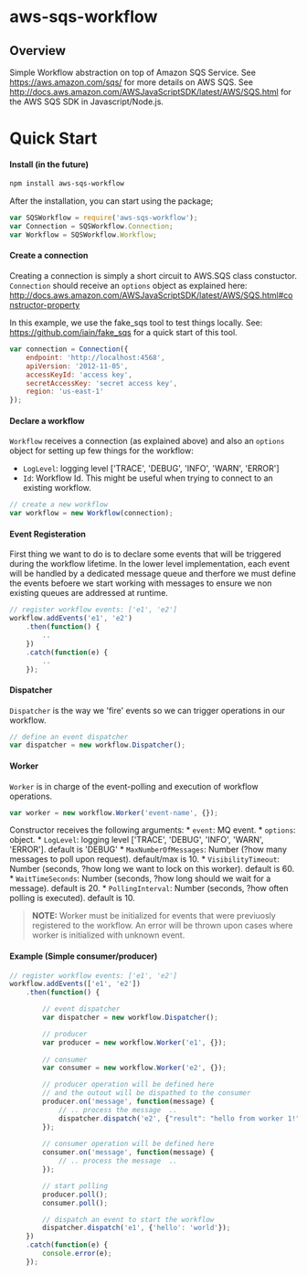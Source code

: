 # aws-sqs-workflow

## Overview
Simple Workflow abstraction on top of Amazon SQS Service.
See https://aws.amazon.com/sqs/ for more details on AWS SQS.
See http://docs.aws.amazon.com/AWSJavaScriptSDK/latest/AWS/SQS.html for
the AWS SQS SDK in Javascript/Node.js.

# Quick Start

#### Install (in the future)
```sh
npm install aws-sqs-workflow
```

After the installation, you can start using the package;

```javascript
var SQSWorkflow = require('aws-sqs-workflow');
var Connection = SQSWorkflow.Connection;
var Workflow = SQSWorkflow.Workflow;
```

#### Create a connection
Creating a connection is simply a short circuit to AWS.SQS class constuctor.
```Connection``` should receive an ```options``` object as explained here: http://docs.aws.amazon.com/AWSJavaScriptSDK/latest/AWS/SQS.html#constructor-property

In this example, we use the fake_sqs tool to test things locally.
See: https://github.com/iain/fake_sqs for a quick start of this tool.

```javascript
var connection = Connection({
    endpoint: 'http://localhost:4568',
    apiVersion: '2012-11-05',
    accessKeyId: 'access key',
    secretAccessKey: 'secret access key',
    region: 'us-east-1'
});
```

#### Declare a workflow
```Workflow``` receives a connection (as explained above) and also an ```options``` 
object for setting up few things for the workflow:
   * ```LogLevel```: logging level ['TRACE', 'DEBUG', 'INFO', 'WARN', 'ERROR']
   * ```Id```: Workflow Id. This might be useful when trying to connect to an existing workflow. 

```javascript
// create a new workflow
var workflow = new Workflow(connection);
```

#### Event Registeration

First thing we want to do is to declare some events that will be triggered during the
workflow lifetime. In the lower level implementation, each event will be handled by a dedicated
message queue and therfore we must define the events befoere we start working with messages to ensure
we non existing queues are addressed at runtime.

```javascript
// register workflow events: ['e1', 'e2']
workflow.addEvents('e1', 'e2')
    .then(function() {
        ..
    })
    .catch(function(e) {
        ..
    });
```

#### Dispatcher
```Dispatcher``` is the way we 'fire' events so we can trigger operations in our workflow.
```javascript
// define an event dispatcher
var dispatcher = new workflow.Dispatcher();
```
#### Worker
```Worker``` is in charge of the event-polling and execution of workflow operations.

```javascript
var worker = new workflow.Worker('event-name', {});
```

Constructor receives the following arguments:
    * ```event```: MQ event.
    * ```options```: object.
        * ```LogLevel```: logging level ['TRACE', 'DEBUG', 'INFO', 'WARN', 'ERROR']. default is 'DEBUG'
        * ```MaxNumberOfMessages```: Number (?how many messages to poll upon request). default/max is 10.
        * ```VisibilityTimeout```: Number (seconds, ?how long we want to lock on this worker). default is 60.
        * ```WaitTimeSeconds```: Number (seconds, ?how long should we wait for a message). default is 20.
        * ```PollingInterval```: Number (seconds, ?how often polling is executed). default is 10.

> **NOTE:** Worker must be initialized for events that were previuosly registered to the workflow.
An error will be thrown upon cases where worker is initialized with unknown event.


#### Example (Simple consumer/producer)
```javascript
// register workflow events: ['e1', 'e2']
workflow.addEvents(['e1', 'e2'])
    .then(function() {

        // event dispatcher
        var dispatcher = new workflow.Dispatcher();

        // producer
        var producer = new workflow.Worker('e1', {});
        
        // consumer
        var consumer = new workflow.Worker('e2', {});

        // producer operation will be defined here
        // and the outout will be dispathed to the consumer
        producer.on('message', function(message) {
            // .. process the message  ..
            dispatcher.dispatch('e2', {"result": "hello from worker 1!"});
        });
        
        // consumer operation will be defined here
        consumer.on('message', function(message) {
            // .. process the message  ..
        });

        // start polling
        producer.poll();
        consumer.poll();

        // dispatch an event to start the workflow
        dispatcher.dispatch('e1', {'hello': 'world'});
    })
    .catch(function(e) {
        console.error(e);
    });
```
